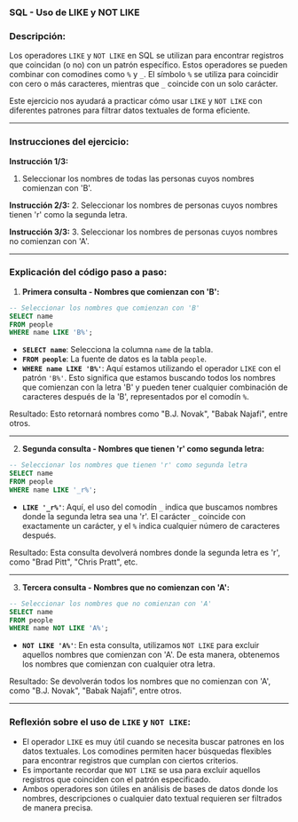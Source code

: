 ### **SQL - Uso de LIKE y NOT LIKE**

### Descripción:
Los operadores `LIKE` y `NOT LIKE` en SQL se utilizan para encontrar registros que coincidan (o no) con un patrón específico. Estos operadores se pueden combinar con comodines como `%` y `_`. El símbolo `%` se utiliza para coincidir con cero o más caracteres, mientras que `_` coincide con un solo carácter.

Este ejercicio nos ayudará a practicar cómo usar `LIKE` y `NOT LIKE` con diferentes patrones para filtrar datos textuales de forma eficiente.

---

### **Instrucciones del ejercicio:**

**Instrucción 1/3:**
1. Seleccionar los nombres de todas las personas cuyos nombres comienzan con 'B'.

**Instrucción 2/3:**
2. Seleccionar los nombres de personas cuyos nombres tienen 'r' como la segunda letra.

**Instrucción 3/3:**
3. Seleccionar los nombres de personas cuyos nombres no comienzan con 'A'.

---

### **Explicación del código paso a paso:**

1. **Primera consulta - Nombres que comienzan con 'B':**

```sql
-- Seleccionar los nombres que comienzan con 'B'
SELECT name
FROM people
WHERE name LIKE 'B%';
```

- **`SELECT name`**: Selecciona la columna `name` de la tabla.
- **`FROM people`**: La fuente de datos es la tabla `people`.
- **`WHERE name LIKE 'B%'`**: Aquí estamos utilizando el operador `LIKE` con el patrón `'B%'`. Esto significa que estamos buscando todos los nombres que comienzan con la letra 'B' y pueden tener cualquier combinación de caracteres después de la 'B', representados por el comodín `%`.

Resultado: Esto retornará nombres como "B.J. Novak", "Babak Najafi", entre otros.

---

2. **Segunda consulta - Nombres que tienen 'r' como segunda letra:**

```sql
-- Seleccionar los nombres que tienen 'r' como segunda letra
SELECT name
FROM people
WHERE name LIKE '_r%';
```

- **`LIKE '_r%'`**: Aquí, el uso del comodín `_` indica que buscamos nombres donde la segunda letra sea una 'r'. El carácter `_` coincide con exactamente un carácter, y el `%` indica cualquier número de caracteres después.

Resultado: Esta consulta devolverá nombres donde la segunda letra es 'r', como "Brad Pitt", "Chris Pratt", etc.

---

3. **Tercera consulta - Nombres que no comienzan con 'A':**

```sql
-- Seleccionar los nombres que no comienzan con 'A'
SELECT name
FROM people
WHERE name NOT LIKE 'A%';
```

- **`NOT LIKE 'A%'`**: En esta consulta, utilizamos `NOT LIKE` para excluir aquellos nombres que comienzan con 'A'. De esta manera, obtenemos los nombres que comienzan con cualquier otra letra.

Resultado: Se devolverán todos los nombres que no comienzan con 'A', como "B.J. Novak", "Babak Najafi", entre otros.

---

### **Reflexión sobre el uso de `LIKE` y `NOT LIKE`**:
- El operador `LIKE` es muy útil cuando se necesita buscar patrones en los datos textuales. Los comodines permiten hacer búsquedas flexibles para encontrar registros que cumplan con ciertos criterios.
- Es importante recordar que `NOT LIKE` se usa para excluir aquellos registros que coinciden con el patrón especificado.
- Ambos operadores son útiles en análisis de bases de datos donde los nombres, descripciones o cualquier dato textual requieren ser filtrados de manera precisa.